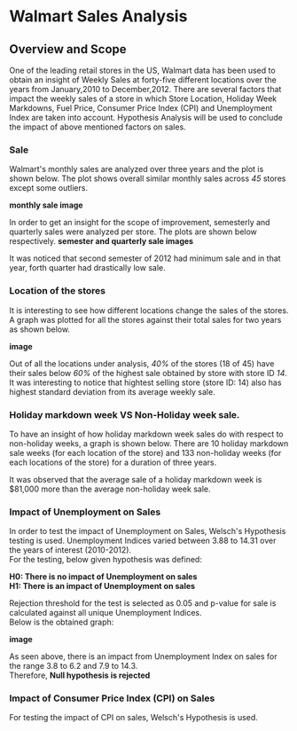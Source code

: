 # Walmart Sales Analysis


## Overview and Scope
One of the leading retail stores in the US, Walmart data has been used to obtain an insight of Weekly Sales at forty-five different locations over the years from January,2010 to December,2012. There are several factors that impact the weekly sales of a store in which Store Location, Holiday Week Markdowns, Fuel Price, Consumer Price Index (CPI) and Unemployment Index are taken into account.
Hypothesis Analysis will be used to conclude the impact of above mentioned factors on sales.


### Sale
Walmart's monthly sales are analyzed over three years and the plot is shown below. The plot shows overall similar monthly sales across *45* stores except some outliers.

**monthly sale image**

In order to get an insight for the scope of improvement, semesterly and quarterly sales were analyzed per store. The plots are shown below respectively.
**semester and quarterly sale images**

It was noticed that second semester of 2012 had minimum sale and in that year, forth quarter had drastically low sale.


### Location of the stores
It is interesting to see how different locations change the sales of the stores. A graph was plotted for all the stores against their total sales for two years as shown below.

**image**

Out of all the locations under analysis, *40%* of the stores (18 of 45) have their sales below *60%* of the highest sale obtained by store with store ID *14*. It was interesting to notice that hightest selling store (store ID: 14) also has highest standard deviation from its average weekly sale.


### Holiday markdown week VS Non-Holiday week sale.
To have an insight of how holiday markdown week sales do with respect to non-holiday weeks, a graph is shown below. There are 10 holiday markdown sale weeks (for each location of the store)  and 133 non-holiday weeks (for each locations of the store) for a duration of three years.

It was observed that the average sale of a holiday markdown week is $81,000 more than the average non-holiday week sale. 

### Impact of Unemployment on Sales
In order to test the impact of Unemployment on Sales, Welsch's Hypothesis testing is used. Unemployment Indices varied between 3.88 to 14.31 over the years of interest (2010-2012). <br/> For the testing, below given hypothesis was defined:

**H0: There is no impact of Unemployment on sales** <br />
**H1: There is an impact of Unemployment on sales** <br/>

Rejection threshold for the test is selected as 0.05 and p-value for sale is calculated against all unique Unemployment Indices. <br/> Below is the obtained graph:

**image**

As seen above, there is an impact from Unemployment Index on sales for the range 3.8 to 6.2 and 7.9 to 14.3.<br/> Therefore, **Null hypothesis is rejected**

### Impact of Consumer Price Index (CPI) on Sales
For testing the impact of CPI on sales, Welsch's Hypothesis is used. 
